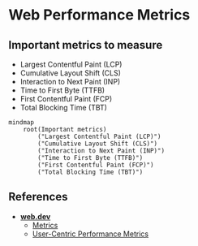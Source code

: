 # Web Performance Metrics

## Important metrics to measure

* Largest Contentful Paint (LCP)
* Cumulative Layout Shift (CLS)
* Interaction to Next Paint (INP)
* Time to First Byte (TTFB)
* First Contentful Paint (FCP)
* Total Blocking Time (TBT)

```mermaid
mindmap
    root(Important metrics)
        ("Largest Contentful Paint (LCP)")
        ("Cumulative Layout Shift (CLS)")
        ("Interaction to Next Paint (INP)")
        ("Time to First Byte (TTFB)")
        ("First Contentful Paint (FCP)")
        ("Total Blocking Time (TBT)")
```

## References

* [**web.dev**](https://web.dev/)
    * [Metrics](https://web.dev/explore/metrics)
    * [User-Centric Performance Metrics](https://web.dev/articles/user-centric-performance-metrics)